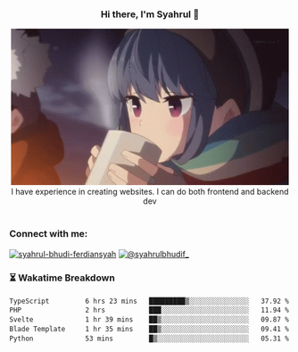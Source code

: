 ### <div align="center">Hi there, I'm Syahrul 🚀</div>

<div align="center">
  <img src="./img/rin.gif" alt="Rin GIF">
</div>



<div align="center">I have experience in creating websites. I can do both frontend and backend dev</div>


<br/>


<h3 align="left">Connect with me:</h3>
<p align="left">
<a href="https://www.linkedin.com/in/syahrul-bhudi-ferdiansyah-792024251/" target="blank"><img align="center" src="https://raw.githubusercontent.com/rahuldkjain/github-profile-readme-generator/master/src/images/icons/Social/linked-in-alt.svg" alt="syahrul-bhudi-ferdiansyah" height="30" width="40" /></a>
<a href="https://www.instagram.com/syahrulbhudif_/" target="blank"><img align="center" src="https://raw.githubusercontent.com/rahuldkjain/github-profile-readme-generator/master/src/images/icons/Social/instagram.svg" alt="@syahrulbhudif_" height="30" width="40" /></a>
</p>


### ⏳ Wakatime Breakdown

<!--START_SECTION:waka-->

```txt
TypeScript         6 hrs 23 mins   █████████▒░░░░░░░░░░░░░░░   37.92 %
PHP                2 hrs           ███░░░░░░░░░░░░░░░░░░░░░░   11.94 %
Svelte             1 hr 39 mins    ██▒░░░░░░░░░░░░░░░░░░░░░░   09.87 %
Blade Template     1 hr 35 mins    ██▒░░░░░░░░░░░░░░░░░░░░░░   09.41 %
Python             53 mins         █▒░░░░░░░░░░░░░░░░░░░░░░░   05.31 %
```

<!--END_SECTION:waka-->
